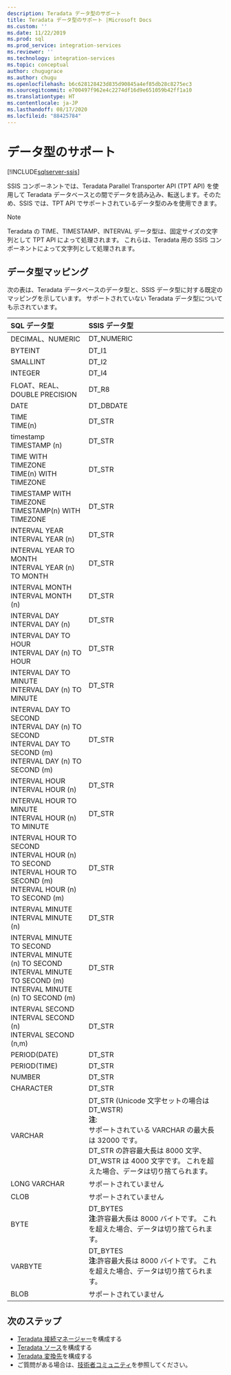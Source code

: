 ```yaml
---
description: Teradata データ型のサポート
title: Teradata データ型のサポート |Microsoft Docs
ms.custom: ''
ms.date: 11/22/2019
ms.prod: sql
ms.prod_service: integration-services
ms.reviewer: ''
ms.technology: integration-services
ms.topic: conceptual
author: chugugrace
ms.author: chugu
ms.openlocfilehash: b6c628128423d835d90845a4ef85db28c8275ec3
ms.sourcegitcommit: e700497f962e4c2274df16d9e651059b42ff1a10
ms.translationtype: HT
ms.contentlocale: ja-JP
ms.lasthandoff: 08/17/2020
ms.locfileid: "88425784"
---
```

# <a name="data-type-support"></a>データ型のサポート

[!INCLUDE[sqlserver-ssis](../../includes/applies-to-version/sqlserver-ssis.md)]

SSIS コンポーネントでは、Teradata Parallel Transporter API (TPT API) を使用して Teradata データベースとの間でデータを読み込み、転送します。そのため、SSIS では、TPT API でサポートされているデータ型のみを使用できます。

> [!NOTE]
>
> Teradata の TIME、TIMESTAMP、INTERVAL データ型は、固定サイズの文字列として TPT API によって処理されます。 これらは、Teradata 用の SSIS コンポーネントによって文字列として処理されます。

## <a name="data-type-mapping"></a>データ型マッピング

次の表は、Teradata データベースのデータ型と、SSIS データ型に対する既定のマッピングを示しています。 サポートされていない Teradata データ型についても示されています。

|SQL データ型|SSIS データ型|
|:-|:-|
|DECIMAL、NUMERIC|DT_NUMERIC|
|BYTEINT|DT_I1|
|SMALLINT|DT_I2|
|INTEGER|DT_I4|
|FLOAT、REAL、DOUBLE PRECISION|DT_R8|
|DATE|DT_DBDATE|
|TIME<br>TIME(n)|DT_STR|
|timestamp<br>TIMESTAMP (n)|DT_STR|
|TIME WITH TIMEZONE<br>TIME(n) WITH TIMEZONE|DT_STR|
|TIMESTAMP WITH TIMEZONE<br>TIMESTAMP(n) WITH TIMEZONE|DT_STR|
|INTERVAL YEAR<br>INTERVAL YEAR (n)|DT_STR|
|INTERVAL YEAR TO MONTH<br>INTERVAL YEAR (n) TO MONTH|DT_STR|
|INTERVAL MONTH<br>INTERVAL MONTH (n)|DT_STR|
|INTERVAL DAY<br>INTERVAL DAY (n)|DT_STR|
|INTERVAL DAY TO HOUR<br>INTERVAL DAY (n) TO HOUR|DT_STR|
|INTERVAL DAY TO MINUTE<br>INTERVAL DAY (n) TO MINUTE|DT_STR|
|INTERVAL DAY TO SECOND<br>INTERVAL DAY (n) TO SECOND<br>INTERVAL DAY TO SECOND (m)<br>INTERVAL DAY (n) TO SECOND (m)|DT_STR|
|INTERVAL HOUR<br>INTERVAL HOUR (n)|DT_STR|
|INTERVAL HOUR TO MINUTE<br>INTERVAL HOUR (n) TO MINUTE|DT_STR
|INTERVAL HOUR TO SECOND<br>INTERVAL HOUR (n) TO SECOND<br>INTERVAL HOUR TO SECOND (m)<br>INTERVAL HOUR (n) TO SECOND (m)|DT_STR|
|INTERVAL MINUTE<br>INTERVAL MINUTE (n)|DT_STR|
|INTERVAL MINUTE TO SECOND<br>INTERVAL MINUTE (n) TO SECOND<br>INTERVAL MINUTE TO SECOND (m)<br>INTERVAL MINUTE (n) TO SECOND (m)|DT_STR|
|INTERVAL SECOND<br>INTERVAL SECOND (n)<br>INTERVAL SECOND (n,m)|DT_STR|
|PERIOD(DATE)|DT_STR|
|PERIOD(TIME)|DT_STR|
|NUMBER|DT_STR|
|CHARACTER|DT_STR|
|VARCHAR|DT_STR (Unicode 文字セットの場合は DT_WSTR)<br>**注**:<br> サポートされている VARCHAR の最大長は 32000 です。 <br> DT_STR の許容最大長は 8000 文字、DT_WSTR は 4000 文字です。 これを超えた場合、データは切り捨てられます。|
|LONG VARCHAR|サポートされていません|
|CLOB|サポートされていません|
|BYTE|DT_BYTES<br>**注**:許容最大長は 8000 バイトです。 これを超えた場合、データは切り捨てられます。|
|VARBYTE|DT_BYTES<br>**注**:許容最大長は 8000 バイトです。 これを超えた場合、データは切り捨てられます。|
|BLOB|サポートされていません|

## <a name="next-steps"></a>次のステップ

- [Teradata 接続マネージャー](teradata-connection-manager.md)を構成する
- [Teradata ソース](teradata-source.md)を構成する
- [Teradata 変換先](teradata-destination.md)を構成する
- ご質問がある場合は、[技術者コミュニティ](https://aka.ms/AA6iwdw)を参照してください。
